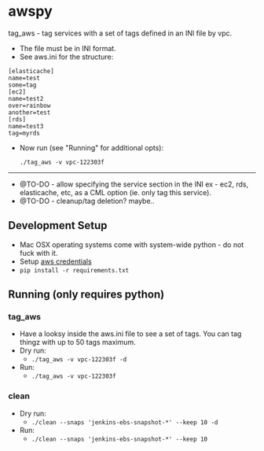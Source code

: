 # awspy

tag_aws - tag services with a set of tags defined in an INI file by vpc.
* The file must be in INI format.
* See aws.ini for the structure:
```
[elasticache]
name=test
some=tag
[ec2]
name=test2
over=rainbow
another=test
[rds]
name=test3
tag=myrds
```

* Now run (see "Running" for additional opts):

  `./tag_aws -v vpc-122303f`

---

- @TO-DO - allow specifying the service section in the INI ex - ec2, rds, elasticache, etc, as a CML option (ie. only tag this service).
- @TO-DO - cleanup/tag deletion?  maybe..

## Development Setup
* Mac OSX operating systems come with system-wide python - do not fuck with it.
* Setup [aws credentials](http://docs.aws.amazon.com/cli/latest/userguide/cli-chap-getting-started.html)
* `pip install -r requirements.txt`

## Running (only requires python)

### tag_aws
* Have a looksy inside the aws.ini file to see a set of tags.  You can tag thingz with up to 50 tags maximum.
* Dry run:
  - `./tag_aws -v vpc-122303f -d`
* Run:
  - `./tag_aws -v vpc-122303f`

### clean
* Dry run:
  - `./clean --snaps 'jenkins-ebs-snapshot-*' --keep 10 -d`
* Run:
  - `./clean --snaps 'jenkins-ebs-snapshot-*' --keep 10`
